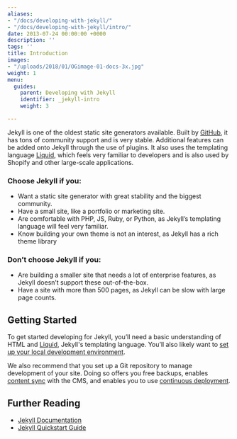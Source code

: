 ```yaml
---
aliases:
- "/docs/developing-with-jekyll/"
- "/docs/developing-with-jekyll/intro/"
date: 2013-07-24 00:00:00 +0000
description: ''
tags: ''
title: Introduction
images:
- "/uploads/2018/01/OGimage-01-docs-3x.jpg"
weight: 1
menu:
  guides:
    parent: Developing with Jekyll
    identifier: _jekyll-intro
    weight: 3

---
```

Jekyll is one of the oldest static site generators available. Built by [GitHub][1], it has tons of community support and is very stable. Additional features can be added onto Jekyll through the use of plugins. It also uses the templating language [Liquid][2], which feels very familiar to developers and is also used by Shopify and other large-scale applications. 

### Choose Jekyll if you:

* Want a static site generator with great stability and the biggest community.
* Have a small site, like a portfolio or marketing site.
* Are comfortable with PHP, JS, Ruby, or Python, as Jekyll’s templating language will feel very familiar.
* Know building your own theme is not an interest, as Jekyll has a rich theme library

### Don’t choose Jekyll if you:

* Are building a smaller site that needs a lot of enterprise features, as Jekyll doesn’t support these out-of-the-box.
* Have a site with more than 500 pages, as Jekyll can be slow with large page counts.

## Getting Started
To get started developing for Jekyll, you’ll need a basic understanding of HTML and [Liquid][2], Jekyll's templating language. You’ll also likely want to [set up your local development environment][3].

We also recommend that you set up a Git repository to manage development of your site. Doing so offers you free backups, enables [content sync][5] with the CMS, and enables you to use [continuous deployment][6].

## Further Reading
- [Jekyll Documentation](http://jekyllrb.com/docs)
- [Jekyll Quickstart Guide](http://jekyllrb.com/docs/quickstart/)

[1]: https://github.com
[2]: https://shopify.github.io/liquid/
[3]: /docs/guides/developing-with-jekyll/local-development
[5]: /docs/git-sync/
[6]: /docs/settings/#deployment